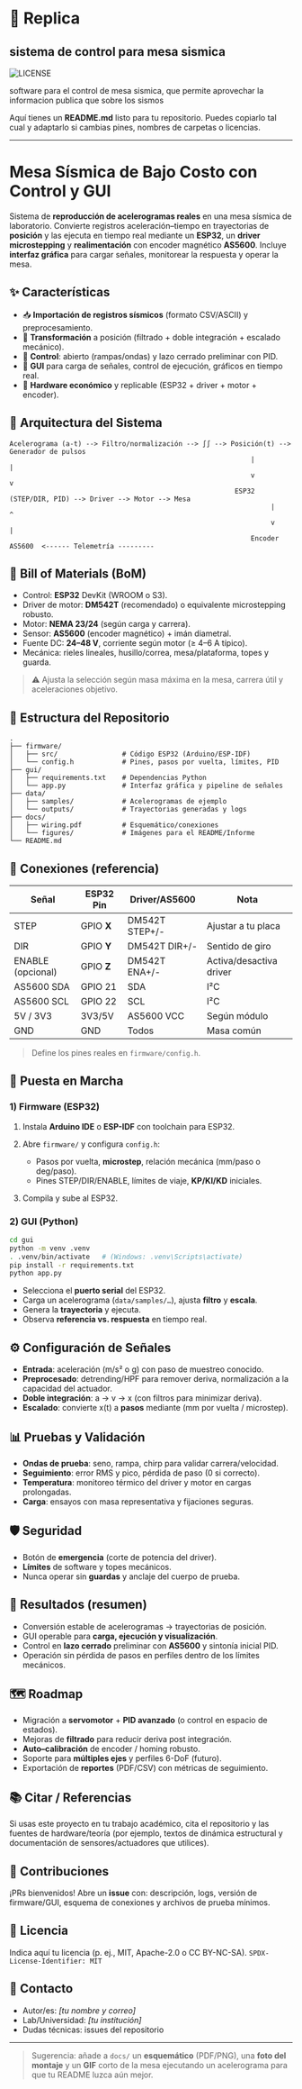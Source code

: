 # 🌋 **Replica**
## sistema de control para mesa sismica 
 ![LICENSE](https://www.gnu.org/graphics/agplv3-88x31.png)
 
software para el control de mesa sismica, que permite aprovechar la informacion publica que sobre los sismos

Aquí tienes un **README.md** listo para tu repositorio. Puedes copiarlo tal cual y adaptarlo si cambias pines, nombres de carpetas o licencias. 

---

# Mesa Sísmica de Bajo Costo con Control y GUI

Sistema de **reproducción de acelerogramas reales** en una mesa sísmica de laboratorio. Convierte registros aceleración–tiempo en trayectorias de **posición** y las ejecuta en tiempo real mediante un **ESP32**, un **driver microstepping** y **realimentación** con encoder magnético **AS5600**. Incluye **interfaz gráfica** para cargar señales, monitorear la respuesta y operar la mesa.

## ✨ Características

* 📥 **Importación de registros sísmicos** (formato CSV/ASCII) y preprocesamiento.
* 🔁 **Transformación** a posición (filtrado + doble integración + escalado mecánico).
* 🧠 **Control**: abierto (rampas/ondas) y lazo cerrado preliminar con PID.
* 🧰 **GUI** para carga de señales, control de ejecución, gráficos en tiempo real.
* 🔌 **Hardware económico** y replicable (ESP32 + driver + motor + encoder).

## 🧱 Arquitectura del Sistema

```
Acelerograma (a-t) --> Filtro/normalización --> ∫∫ --> Posición(t) --> Generador de pulsos
                                                            |                       |
                                                            v                       v
                                                        ESP32 (STEP/DIR, PID) --> Driver --> Motor --> Mesa
                                                                 |                                     ^
                                                                 v                                     |
                                                            Encoder AS5600  <------ Telemetría ---------
```

## 🛒 Bill of Materials (BoM)

* Control: **ESP32** DevKit (WROOM o S3).
* Driver de motor: **DM542T** (recomendado) o equivalente microstepping robusto.
* Motor: **NEMA 23/24** (según carga y carrera).
* Sensor: **AS5600** (encoder magnético) + imán diametral.
* Fuente DC: **24–48 V**, corriente según motor (≥ 4–6 A típico).
* Mecánica: rieles lineales, husillo/correa, mesa/plataforma, topes y guarda.

> ⚠️ Ajusta la selección según masa máxima en la mesa, carrera útil y aceleraciones objetivo.

## 🧩 Estructura del Repositorio

```
.
├── firmware/
│   ├── src/                # Código ESP32 (Arduino/ESP-IDF)
│   └── config.h            # Pines, pasos por vuelta, límites, PID
├── gui/
│   ├── requirements.txt    # Dependencias Python
│   └── app.py              # Interfaz gráfica y pipeline de señales
├── data/
│   ├── samples/            # Acelerogramas de ejemplo
│   └── outputs/            # Trayectorias generadas y logs
├── docs/
│   ├── wiring.pdf          # Esquemático/conexiones
│   └── figures/            # Imágenes para el README/Informe
└── README.md
```

## 🔧 Conexiones (referencia)

| Señal             | ESP32 Pin  | Driver/AS5600  | Nota                    |
| ----------------- | ---------- | -------------- | ----------------------- |
| STEP              | GPIO **X** | DM542T STEP+/- | Ajustar a tu placa      |
| DIR               | GPIO **Y** | DM542T DIR+/-  | Sentido de giro         |
| ENABLE (opcional) | GPIO **Z** | DM542T ENA+/-  | Activa/desactiva driver |
| AS5600 SDA        | GPIO 21    | SDA            | I²C                     |
| AS5600 SCL        | GPIO 22    | SCL            | I²C                     |
| 5V / 3V3          | 3V3/5V     | AS5600 VCC     | Según módulo            |
| GND               | GND        | Todos          | Masa común              |

> Define los pines reales en `firmware/config.h`.

## 🚀 Puesta en Marcha

### 1) Firmware (ESP32)

1. Instala **Arduino IDE** o **ESP-IDF** con toolchain para ESP32.
2. Abre `firmware/` y configura `config.h`:

   * Pasos por vuelta, **microstep**, relación mecánica (mm/paso o deg/paso).
   * Pines STEP/DIR/ENABLE, límites de viaje, **KP/KI/KD** iniciales.
3. Compila y sube al ESP32.

### 2) GUI (Python)

```bash
cd gui
python -m venv .venv
. .venv/bin/activate   # (Windows: .venv\Scripts\activate)
pip install -r requirements.txt
python app.py
```

* Selecciona el **puerto serial** del ESP32.
* Carga un acelerograma (`data/samples/…`), ajusta **filtro** y **escala**.
* Genera la **trayectoria** y ejecuta.
* Observa **referencia vs. respuesta** en tiempo real.

## ⚙️ Configuración de Señales

* **Entrada**: aceleración (m/s² o g) con paso de muestreo conocido.
* **Preprocesado**: detrending/HPF para remover deriva, normalización a la capacidad del actuador.
* **Doble integración**: a → v → x (con filtros para minimizar deriva).
* **Escalado**: convierte x(t) a **pasos** mediante (mm por vuelta / microstep).

## 📊 Pruebas y Validación

* **Ondas de prueba**: seno, rampa, chirp para validar carrera/velocidad.
* **Seguimiento**: error RMS y pico, pérdida de paso (0 si correcto).
* **Temperatura**: monitoreo térmico del driver y motor en cargas prolongadas.
* **Carga**: ensayos con masa representativa y fijaciones seguras.

## 🛡️ Seguridad

* Botón de **emergencia** (corte de potencia del driver).
* **Límites** de software y topes mecánicos.
* Nunca operar sin **guardas** y anclaje del cuerpo de prueba.

## 🧪 Resultados (resumen)

* Conversión estable de acelerogramas → trayectorias de posición.
* GUI operable para **carga, ejecución y visualización**.
* Control en **lazo cerrado** preliminar con **AS5600** y sintonía inicial PID.
* Operación sin pérdida de pasos en perfiles dentro de los límites mecánicos.

## 🗺️ Roadmap

* Migración a **servomotor** + **PID avanzado** (o control en espacio de estados).
* Mejoras de **filtrado** para reducir deriva post integración.
* **Auto–calibración** de encoder / homing robusto.
* Soporte para **múltiples ejes** y perfiles 6-DoF (futuro).
* Exportación de **reportes** (PDF/CSV) con métricas de seguimiento.

## 📚 Citar / Referencias

Si usas este proyecto en tu trabajo académico, cita el repositorio y las fuentes de hardware/teoría (por ejemplo, textos de dinámica estructural y documentación de sensores/actuadores que utilices).

## 🤝 Contribuciones

¡PRs bienvenidos! Abre un **issue** con: descripción, logs, versión de firmware/GUI, esquema de conexiones y archivos de prueba mínimos.

## 📄 Licencia

Indica aquí tu licencia (p. ej., MIT, Apache-2.0 o CC BY-NC-SA).
`SPDX-License-Identifier: MIT`

## 📨 Contacto

* Autor/es: *[tu nombre y correo]*
* Lab/Universidad: *[tu institución]*
* Dudas técnicas: issues del repositorio

---

> Sugerencia: añade a `docs/` un **esquemático** (PDF/PNG), una **foto del montaje** y un **GIF** corto de la mesa ejecutando un acelerograma para que tu README luzca aún mejor.
